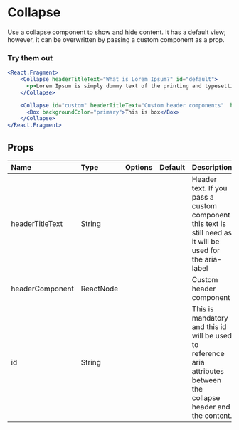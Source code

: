 # Collapse

Use a collapse component to show and hide content. It has a default view; however, it can be overwritten by passing a custom component as a prop.

### Try them out

```.jsx
<React.Fragment>
    <Collapse headerTitleText="What is Lorem Ipsum?" id="default">
      <p>Lorem Ipsum is simply dummy text of the printing and typesetting industry. Lorem Ipsum has been the industry's standard dummy text ever since the 1500s, when an unknown printer took a galley of type and scrambled it to make a type specimen book. It has survived not only five centuries, but also the leap into electronic typesetting, remaining essentially unchanged. It was popularised in the 1960s with the release of Letraset sheets containing Lorem Ipsum passages, and more recently with desktop publishing software like Aldus PageMaker including versions of Lorem Ipsum.</p>
    </Collapse>

    <Collapse id="custom" headerTitleText="Custom header components"  headerComponent={<Box backgroundColor="primary">This is box header</Box> }>
      <Box backgroundColor="primary">This is box</Box>
    </Collapse>
</React.Fragment>
```

## Props

| Name            | Type      | Options | Default | Description                                                                                                          |
| :-------------- | :-------- | :-----: | :------ | :------------------------------------------------------------------------------------------------------------------- |
| headerTitleText | String    |         |         | Header text. If you pass a custom component this text is still need as it will be used for the aria-label            |
| headerComponent | ReactNode |         |         | Custom header component                                                                                              |
| id              | String    |         |         | This is mandatory and this id will be used to reference aria attributes between the collapse header and the content. |
